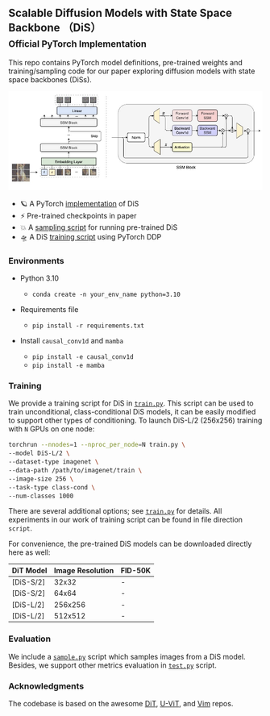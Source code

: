 ## Scalable Diffusion Models with State Space Backbone （DiS）<br><sub>Official PyTorch Implementation</sub>

This repo contains PyTorch model definitions, pre-trained weights and training/sampling code for our paper exploring diffusion models with state space backbones (DiSs).

![DiS framework](visuals/framework.jpg) 

* 🪐 A PyTorch [implementation](models_dis.py) of DiS
* ⚡️ Pre-trained checkpoints in paper
* 💥 A [sampling script](sample.py) for running pre-trained DiS
* 🛸 A DiS [training script](train.py) using PyTorch DDP


### Environments

- Python 3.10
  - `conda create -n your_env_name python=3.10`

- Requirements file
  - `pip install -r requirements.txt`

- Install ``causal_conv1d`` and ``mamba``
  - `pip install -e causal_conv1d`
  - `pip install -e mamba`


### Training 

We provide a training script for DiS in [`train.py`](train.py). This script can be used to train unconditional, class-conditional DiS models, it can be easily modified to support other types of conditioning. To launch DiS-L/2 (256x256) training with `N` GPUs on one node:

```bash
torchrun --nnodes=1 --nproc_per_node=N train.py \
--model DiS-L/2 \
--dataset-type imagenet \
--data-path /path/to/imagenet/train \
--image-size 256 \
--task-type class-cond \
--num-classes 1000 
```
There are several additional options; see [`train.py`](train.py) for details. 
All experiments in our work of training script can be found in file direction `script`. 


For convenience, the pre-trained DiS models can be downloaded directly here as well:

| DiT Model     | Image Resolution | FID-50K | 
|---------------|------------------|---------|
| [DiS-S/2] | 32x32          | -    | 
| [DiS-S/2] | 64x64          | -    | 
| [DiS-L/2] | 256x256          | -    | 
| [DiS-L/2] | 512x512          | -    | 


### Evaluation

We include a [`sample.py`](sample.py) script which samples images from a DiS model. Besides, we support other metrics evaluation in [`test.py`](test.py) script. 



### Acknowledgments

The codebase is based on the awesome [DiT](https://github.com/facebookresearch/DiT), [U-ViT](https://github.com/baofff/U-ViT), and [Vim](https://github.com/hustvl/Vim) repos. 



